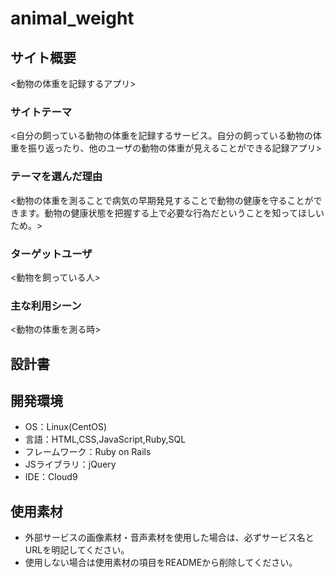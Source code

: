 # animal_weight

## サイト概要
<動物の体重を記録するアプリ>
### サイトテーマ
<自分の飼っている動物の体重を記録するサービス。自分の飼っている動物の体重を振り返ったり、他のユーザの動物の体重が見えることができる記録アプリ>

### テーマを選んだ理由
<動物の体重を測ることで病気の早期発見することで動物の健康を守ることができます。動物の健康状態を把握する上で必要な行為だということを知ってほしいため。>

### ターゲットユーザ
<動物を飼っている人>

### 主な利用シーン
<動物の体重を測る時>

## 設計書


## 開発環境
- OS：Linux(CentOS)
- 言語：HTML,CSS,JavaScript,Ruby,SQL
- フレームワーク：Ruby on Rails
- JSライブラリ：jQuery
- IDE：Cloud9

## 使用素材
- 外部サービスの画像素材・音声素材を使用した場合は、必ずサービス名とURLを明記してください。
- 使用しない場合は使用素材の項目をREADMEから削除してください。